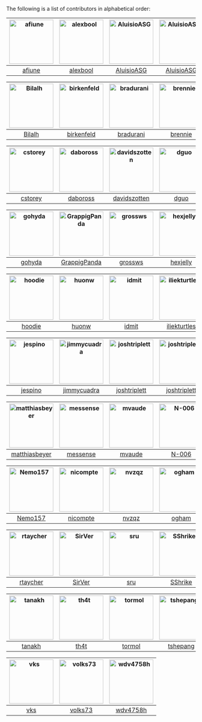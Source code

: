 The following is a list of contributors in alphabetical order:


[<img alt="afiune" src="https://avatars.githubusercontent.com/u/5712253?v=3&s=117" width="117">](https://github.com/afiune) |[<img alt="alexbool" src="https://avatars.githubusercontent.com/u/1283792?v=3&s=117" width="117">](https://github.com/alexbool) |[<img alt="AluisioASG" src="https://avatars.githubusercontent.com/u/1904165?v=3&s=117" width="117">](https://github.com/AluisioASG) |[<img alt="AluisioASG" src="https://avatars.githubusercontent.com/u/1904165?v=3&s=117" width="117">](https://github.com/AluisioASG) |[<img alt="archer884" src="https://avatars.githubusercontent.com/u/679494?v=3&s=117" width="117">](https://github.com/archer884) |[<img alt="Arnavion" src="https://avatars.githubusercontent.com/u/1096010?v=3&s=117" width="117">](https://github.com/Arnavion) |
:---: |:---: |:---: |:---: |:---: |:---: |
[afiune](https://github.com/afiune) |[alexbool](https://github.com/alexbool) |[AluisioASG](https://github.com/AluisioASG) |[AluisioASG](https://github.com/AluisioASG) |[archer884](https://github.com/archer884) |[Arnavion](https://github.com/Arnavion) |

[<img alt="Bilalh" src="https://avatars.githubusercontent.com/u/171602?v=3&s=117" width="117">](https://github.com/Bilalh) |[<img alt="birkenfeld" src="https://avatars.githubusercontent.com/u/144359?v=3&s=117" width="117">](https://github.com/birkenfeld) |[<img alt="bradurani" src="https://avatars.githubusercontent.com/u/4195952?v=3&s=117" width="117">](https://github.com/bradurani) |[<img alt="brennie" src="https://avatars.githubusercontent.com/u/156585?v=3&s=117" width="117">](https://github.com/brennie) |[<img alt="brianp" src="https://avatars.githubusercontent.com/u/179134?v=3&s=117" width="117">](https://github.com/brianp) |[<img alt="Byron" src="https://avatars.githubusercontent.com/u/63622?v=3&s=117" width="117">](https://github.com/Byron) |
:---: |:---: |:---: |:---: |:---: |:---: |
[Bilalh](https://github.com/Bilalh) |[birkenfeld](https://github.com/birkenfeld) |[bradurani](https://github.com/bradurani) |[brennie](https://github.com/brennie) |[brianp](https://github.com/brianp) |[Byron](https://github.com/Byron) |

[<img alt="cstorey" src="https://avatars.githubusercontent.com/u/743059?v=3&s=117" width="117">](https://github.com/cstorey) |[<img alt="daboross" src="https://avatars.githubusercontent.com/u/1152146?v=3&s=117" width="117">](https://github.com/daboross) |[<img alt="davidszotten" src="https://avatars.githubusercontent.com/u/412005?v=3&s=117" width="117">](https://github.com/davidszotten) |[<img alt="dguo" src="https://avatars.githubusercontent.com/u/2763135?v=3&s=117" width="117">](https://github.com/dguo) |[<img alt="flying-sheep" src="https://avatars.githubusercontent.com/u/291575?v=3&s=117" width="117">](https://github.com/flying-sheep) |[<img alt="Geogi" src="https://avatars.githubusercontent.com/u/1818316?v=3&s=117" width="117">](https://github.com/Geogi) |
:---: |:---: |:---: |:---: |:---: |:---: |
[cstorey](https://github.com/cstorey) |[daboross](https://github.com/daboross) |[davidszotten](https://github.com/davidszotten) |[dguo](https://github.com/dguo) |[flying-sheep](https://github.com/flying-sheep) |[Geogi](https://github.com/Geogi) |

[<img alt="gohyda" src="https://avatars.githubusercontent.com/u/10263838?v=3&s=117" width="117">](https://github.com/gohyda) |[<img alt="GrappigPanda" src="https://avatars.githubusercontent.com/u/2055372?v=3&s=117" width="117">](https://github.com/GrappigPanda) |[<img alt="grossws" src="https://avatars.githubusercontent.com/u/171284?v=3&s=117" width="117">](https://github.com/grossws) |[<img alt="hexjelly" src="https://avatars.githubusercontent.com/u/435283?v=3&s=117" width="117">](https://github.com/hexjelly) |[<img alt="hgrecco" src="https://avatars.githubusercontent.com/u/278566?v=3&s=117" width="117">](https://github.com/hgrecco) |[<img alt="homu" src="https://avatars.githubusercontent.com/u/10212162?v=3&s=117" width="117">](https://github.com/homu) |
:---: |:---: |:---: |:---: |:---: |:---: |
[gohyda](https://github.com/gohyda) |[GrappigPanda](https://github.com/GrappigPanda) |[grossws](https://github.com/grossws) |[hexjelly](https://github.com/hexjelly) |[hgrecco](https://github.com/hgrecco) |[homu](https://github.com/homu) |

[<img alt="hoodie" src="https://avatars.githubusercontent.com/u/260370?v=3&s=117" width="117">](https://github.com/hoodie) |[<img alt="huonw" src="https://avatars.githubusercontent.com/u/1203825?v=3&s=117" width="117">](https://github.com/huonw) |[<img alt="idmit" src="https://avatars.githubusercontent.com/u/2546728?v=3&s=117" width="117">](https://github.com/idmit) |[<img alt="iliekturtles" src="https://avatars.githubusercontent.com/u/5081378?v=3&s=117" width="117">](https://github.com/iliekturtles) |[<img alt="james-darkfox" src="https://avatars.githubusercontent.com/u/637155?v=3&s=117" width="117">](https://github.com/james-darkfox) |[<img alt="japaric" src="https://avatars.githubusercontent.com/u/5018213?v=3&s=117" width="117">](https://github.com/japaric) |
:---: |:---: |:---: |:---: |:---: |:---: |
[hoodie](https://github.com/hoodie) |[huonw](https://github.com/huonw) |[idmit](https://github.com/idmit) |[iliekturtles](https://github.com/iliekturtles) |[james-darkfox](https://github.com/james-darkfox) |[japaric](https://github.com/japaric) |

[<img alt="jespino" src="https://avatars.githubusercontent.com/u/290303?v=3&s=117" width="117">](https://github.com/jespino) |[<img alt="jimmycuadra" src="https://avatars.githubusercontent.com/u/122457?v=3&s=117" width="117">](https://github.com/jimmycuadra) |[<img alt="joshtriplett" src="https://avatars.githubusercontent.com/u/162737?v=3&s=117" width="117">](https://github.com/joshtriplett) |[<img alt="joshtriplett" src="https://avatars.githubusercontent.com/u/162737?v=3&s=117" width="117">](https://github.com/joshtriplett) |[<img alt="kbknapp" src="https://avatars.githubusercontent.com/u/6942134?v=3&s=117" width="117">](https://github.com/kbknapp) |[<img alt="Keats" src="https://avatars.githubusercontent.com/u/680355?v=3&s=117" width="117">](https://github.com/Keats) |
:---: |:---: |:---: |:---: |:---: |:---: |
[jespino](https://github.com/jespino) |[jimmycuadra](https://github.com/jimmycuadra) |[joshtriplett](https://github.com/joshtriplett) |[joshtriplett](https://github.com/joshtriplett) |[kbknapp](https://github.com/kbknapp) |[Keats](https://github.com/Keats) |

[<img alt="matthiasbeyer" src="https://avatars.githubusercontent.com/u/427866?v=3&s=117" width="117">](https://github.com/matthiasbeyer) |[<img alt="messense" src="https://avatars.githubusercontent.com/u/1556054?v=3&s=117" width="117">](https://github.com/messense) |[<img alt="mvaude" src="https://avatars.githubusercontent.com/u/9532611?v=3&s=117" width="117">](https://github.com/mvaude) |[<img alt="N-006" src="https://avatars.githubusercontent.com/u/399312?v=3&s=117" width="117">](https://github.com/N-006) |[<img alt="nabijaczleweli" src="https://avatars.githubusercontent.com/u/6709544?v=3&s=117" width="117">](https://github.com/nabijaczleweli) |[<img alt="nelsonjchen" src="https://avatars.githubusercontent.com/u/5363?v=3&s=117" width="117">](https://github.com/nelsonjchen) |
:---: |:---: |:---: |:---: |:---: |:---: |
[matthiasbeyer](https://github.com/matthiasbeyer) |[messense](https://github.com/messense) |[mvaude](https://github.com/mvaude) |[N-006](https://github.com/N-006) |[nabijaczleweli](https://github.com/nabijaczleweli) |[nelsonjchen](https://github.com/nelsonjchen) |

[<img alt="Nemo157" src="https://avatars.githubusercontent.com/u/81079?v=3&s=117" width="117">](https://github.com/Nemo157) |[<img alt="nicompte" src="https://avatars.githubusercontent.com/u/439369?v=3&s=117" width="117">](https://github.com/nicompte) |[<img alt="nvzqz" src="https://avatars.githubusercontent.com/u/10367662?v=3&s=117" width="117">](https://github.com/nvzqz) |[<img alt="ogham" src="https://avatars.githubusercontent.com/u/503760?v=3&s=117" width="117">](https://github.com/ogham) |[<img alt="panicbit" src="https://avatars.githubusercontent.com/u/628445?v=3&s=117" width="117">](https://github.com/panicbit) |[<img alt="rnelson" src="https://avatars.githubusercontent.com/u/118361?v=3&s=117" width="117">](https://github.com/rnelson) |
:---: |:---: |:---: |:---: |:---: |:---: |
[Nemo157](https://github.com/Nemo157) |[nicompte](https://github.com/nicompte) |[nvzqz](https://github.com/nvzqz) |[ogham](https://github.com/ogham) |[panicbit](https://github.com/panicbit) |[rnelson](https://github.com/rnelson) |

[<img alt="rtaycher" src="https://avatars.githubusercontent.com/u/324733?v=3&s=117" width="117">](https://github.com/rtaycher) |[<img alt="SirVer" src="https://avatars.githubusercontent.com/u/140115?v=3&s=117" width="117">](https://github.com/SirVer) |[<img alt="sru" src="https://avatars.githubusercontent.com/u/2485892?v=3&s=117" width="117">](https://github.com/sru) |[<img alt="SShrike" src="https://avatars.githubusercontent.com/u/4061736?v=3&s=117" width="117">](https://github.com/SShrike) |[<img alt="starkat99" src="https://avatars.githubusercontent.com/u/8295111?v=3&s=117" width="117">](https://github.com/starkat99) |[<img alt="swatteau" src="https://avatars.githubusercontent.com/u/5521255?v=3&s=117" width="117">](https://github.com/swatteau) |
:---: |:---: |:---: |:---: |:---: |:---: |
[rtaycher](https://github.com/rtaycher) |[SirVer](https://github.com/SirVer) |[sru](https://github.com/sru) |[SShrike](https://github.com/SShrike) |[starkat99](https://github.com/starkat99) |[swatteau](https://github.com/swatteau) |

[<img alt="tanakh" src="https://avatars.githubusercontent.com/u/109069?v=3&s=117" width="117">](https://github.com/tanakh) |[<img alt="th4t" src="https://avatars.githubusercontent.com/u/2801030?v=3&s=117" width="117">](https://github.com/th4t) |[<img alt="tormol" src="https://avatars.githubusercontent.com/u/10460821?v=3&s=117" width="117">](https://github.com/tormol) |[<img alt="tshepang" src="https://avatars.githubusercontent.com/u/588486?v=3&s=117" width="117">](https://github.com/tshepang) |[<img alt="untitaker" src="https://avatars.githubusercontent.com/u/837573?v=3&s=117" width="117">](https://github.com/untitaker) |[<img alt="Vinatorul" src="https://avatars.githubusercontent.com/u/6770624?v=3&s=117" width="117">](https://github.com/Vinatorul) |
:---: |:---: |:---: |:---: |:---: |:---: |
[tanakh](https://github.com/tanakh) |[th4t](https://github.com/th4t) |[tormol](https://github.com/tormol) |[tshepang](https://github.com/tshepang) |[untitaker](https://github.com/untitaker) |[Vinatorul](https://github.com/Vinatorul) |

[<img alt="vks" src="https://avatars.githubusercontent.com/u/33460?v=3&s=117" width="117">](https://github.com/vks) |[<img alt="volks73" src="https://avatars.githubusercontent.com/u/1915469?v=3&s=117" width="117">](https://github.com/volks73) |[<img alt="wdv4758h" src="https://avatars.githubusercontent.com/u/2716047?v=3&s=117" width="117">](https://github.com/wdv4758h) |
:---: |:---: |:---: |
[vks](https://github.com/vks) |[volks73](https://github.com/volks73) |[wdv4758h](https://github.com/wdv4758h) |


